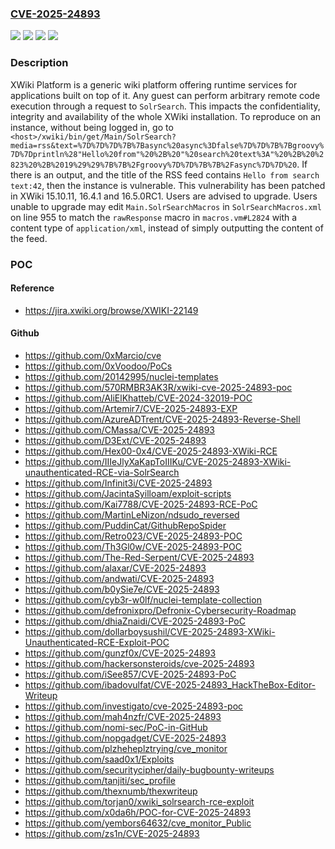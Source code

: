 ### [CVE-2025-24893](https://cve.mitre.org/cgi-bin/cvename.cgi?name=CVE-2025-24893)
![](https://img.shields.io/static/v1?label=Product&message=xwiki-platform&color=blue)
![](https://img.shields.io/static/v1?label=Version&message=%3E%3D%2016.0.0-rc-1%2C%20%3C%2016.4.1%20&color=brightgreen)
![](https://img.shields.io/static/v1?label=Version&message=%3E%3D%205.3-milestone-2%2C%20%3C%2015.10.11%20&color=brightgreen)
![](https://img.shields.io/static/v1?label=Vulnerability&message=CWE-95%3A%20Improper%20Neutralization%20of%20Directives%20in%20Dynamically%20Evaluated%20Code%20('Eval%20Injection')&color=brightgreen)

### Description

XWiki Platform is a generic wiki platform offering runtime services for applications built on top of it. Any guest can perform arbitrary remote code execution through a request to `SolrSearch`. This impacts the confidentiality, integrity and availability of the whole XWiki installation. To reproduce on an instance, without being logged in, go to `<host>/xwiki/bin/get/Main/SolrSearch?media=rss&text=%7D%7D%7D%7B%7Basync%20async%3Dfalse%7D%7D%7B%7Bgroovy%7D%7Dprintln%28"Hello%20from"%20%2B%20"%20search%20text%3A"%20%2B%20%2823%20%2B%2019%29%29%7B%7B%2Fgroovy%7D%7D%7B%7B%2Fasync%7D%7D%20`. If there is an output, and the title of the RSS feed contains `Hello from search text:42`, then the instance is vulnerable. This vulnerability has been patched in XWiki 15.10.11, 16.4.1 and 16.5.0RC1. Users are advised to upgrade. Users unable to upgrade may edit `Main.SolrSearchMacros` in `SolrSearchMacros.xml` on line 955 to match the `rawResponse` macro in `macros.vm#L2824` with a content type of `application/xml`, instead of simply outputting the content of the feed.

### POC

#### Reference
- https://jira.xwiki.org/browse/XWIKI-22149

#### Github
- https://github.com/0xMarcio/cve
- https://github.com/0xVoodoo/PoCs
- https://github.com/20142995/nuclei-templates
- https://github.com/570RMBR3AK3R/xwiki-cve-2025-24893-poc
- https://github.com/AliElKhatteb/CVE-2024-32019-POC
- https://github.com/Artemir7/CVE-2025-24893-EXP
- https://github.com/AzureADTrent/CVE-2025-24893-Reverse-Shell
- https://github.com/CMassa/CVE-2025-24893
- https://github.com/D3Ext/CVE-2025-24893
- https://github.com/Hex00-0x4/CVE-2025-24893-XWiki-RCE
- https://github.com/IIIeJlyXaKapToIIIKu/CVE-2025-24893-XWiki-unauthenticated-RCE-via-SolrSearch
- https://github.com/Infinit3i/CVE-2025-24893
- https://github.com/JacintaSyilloam/exploit-scripts
- https://github.com/Kai7788/CVE-2025-24893-RCE-PoC
- https://github.com/MartinLeNizon/ndsudo_reversed
- https://github.com/PuddinCat/GithubRepoSpider
- https://github.com/Retro023/CVE-2025-24893-POC
- https://github.com/Th3Gl0w/CVE-2025-24893-POC
- https://github.com/The-Red-Serpent/CVE-2025-24893
- https://github.com/alaxar/CVE-2025-24893
- https://github.com/andwati/CVE-2025-24893
- https://github.com/b0ySie7e/CVE-2025-24893
- https://github.com/cyb3r-w0lf/nuclei-template-collection
- https://github.com/defronixpro/Defronix-Cybersecurity-Roadmap
- https://github.com/dhiaZnaidi/CVE-2025-24893-PoC
- https://github.com/dollarboysushil/CVE-2025-24893-XWiki-Unauthenticated-RCE-Exploit-POC
- https://github.com/gunzf0x/CVE-2025-24893
- https://github.com/hackersonsteroids/cve-2025-24893
- https://github.com/iSee857/CVE-2025-24893-PoC
- https://github.com/ibadovulfat/CVE-2025-24893_HackTheBox-Editor-Writeup
- https://github.com/investigato/cve-2025-24893-poc
- https://github.com/mah4nzfr/CVE-2025-24893
- https://github.com/nomi-sec/PoC-in-GitHub
- https://github.com/nopgadget/CVE-2025-24893
- https://github.com/plzheheplztrying/cve_monitor
- https://github.com/saad0x1/Exploits
- https://github.com/securitycipher/daily-bugbounty-writeups
- https://github.com/tanjiti/sec_profile
- https://github.com/thexnumb/thexwriteup
- https://github.com/torjan0/xwiki_solrsearch-rce-exploit
- https://github.com/x0da6h/POC-for-CVE-2025-24893
- https://github.com/yembors64632/cve_monitor_Public
- https://github.com/zs1n/CVE-2025-24893

